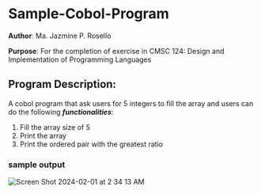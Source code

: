 # Sample-Cobol-Program

**Author**: Ma. Jazmine P. Rosello

**Purpose**: For the completion of exercise in CMSC 124: Design and Implementation of Programming Languages

## Program Description:

A cobol program that ask users for 5 integers to fill the array and users can do the following ***functionalities***:

1. Fill the array size of 5
2. Print the array
3. Print the ordered pair with the greatest ratio

### sample output

![Screen Shot 2024-02-01 at 2 34 13 AM](https://github.com/jazminerosello/Sample-Cobol-Program/assets/125422872/79d77600-a53a-40fa-8e2d-0f223cd09bc0)

